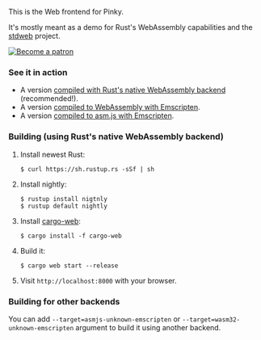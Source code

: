 This is the Web frontend for Pinky.

It's mostly meant as a demo for Rust's WebAssembly capabilities
and the [stdweb] project.

[stdweb]: https://github.com/koute/stdweb

[![Become a patron](https://koute.github.io/img/become_a_patron_button.png)](https://www.patreon.com/koute)

### See it in action

  * A version [compiled with Rust's native WebAssembly backend] (recommended!).
  * A version [compiled to WebAssembly with Emscripten].
  * A version [compiled to asm.js with Emscripten].

[compiled with Rust's native WebAssembly backend]: https://koute.github.io/pinky-web
[compiled to WebAssembly with Emscripten]: https://koute.github.io/pinky-web-webasm-emscripten
[compiled to asm.js with Emscripten]: https://koute.github.io/pinky-web-asmjs-emscripten

### Building (using Rust's native WebAssembly backend)

1. Install newest Rust:

       $ curl https://sh.rustup.rs -sSf | sh

2. Install nightly:

       $ rustup install nigtnly
       $ rustup default nightly

3. Install [cargo-web]:

       $ cargo install -f cargo-web

4. Build it:

       $ cargo web start --release

5. Visit `http://localhost:8000` with your browser.

[cargo-web]: https://github.com/koute/cargo-web

### Building for other backends

You can add `--target=asmjs-unknown-emscripten` or `--target=wasm32-unknown-emscripten` argument
to build it using another backend.

